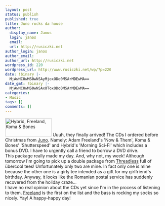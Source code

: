 ```yaml
---
layout: post
status: publish
published: true
title: Juno rocks da house
author:
  display_name: Janos
  login: janos
  email: 
  url: http://rusiczki.net
author_login: janos
author_email: 
author_url: http://rusiczki.net
wordpress_id: 220
wordpress_url: http://www.rusiczki.net/wp/?p=220
date: !binary |-
  MjAwNC0wMS0wNSAyMjoxODo0MSArMDEwMA==
date_gmt: !binary |-
  MjAwNC0wMS0wNSAxOToxODo0MSArMDEwMA==
categories:
- Music
tags: []
comments: []
---
```

<p><a href="http://www.rusiczki.net/blog/blogpics/hybrid_freeland_koma_and_bones.php" onclick="window.open('http://www.rusiczki.net/blog/blogpics/hybrid_freeland_koma_and_bones.php','popup','width=650,height=257,scrollbars=no,resizable=no,toolbar=no,directories=no,location=no,menubar=no,status=no,left=0,top=0'); return false"><img src="http://www.rusiczki.net/blog/blogpics/hybrid_freeland_koma_and_bones-thumb.jpg" width="150" height="59" border="0" alt="Hybrid, Freeland, Koma &amp; Bones" class="postimage" /></a> Uuuh, they finally arrived! The CDs I ordered before Christmas from <a href="http://www.juno.co.uk" title="Finest online record store">Juno</a>. Namely: Adam Freeland's 'Now &amp; Them', Koma &amp; Bones' 'Shutterspeed' and Hybrid's 'Morning Sci-Fi' which includes a bonus DVD. I have to urgently call a friend to borrow a DVD drive.<br />
This package really made my day. And, why not, my week! Although tomorrow I'm going to pick up a double package from <a href="http://www.threadless.com" title="Cool t-shirt outlet, but when will they do a Mozilla compatible site?">Threadless</a> full of &uuml;bercool tees! Unfortunately only two are mine. In fact only one is mine because the other one is a girly tee intended as a gift for my girlfriend's birthday. Anyway, it looks like the Romanian postal service has suddenly recovered from the holiday craze...<br />
I have no real opinion about the CDs yet since I'm in the process of listening to them. <a href="http://www.freeland.fm">Freeland</a> is the first on the list and the bass is rocking my socks so nicely. Yay! A happy-happy day!</p>
